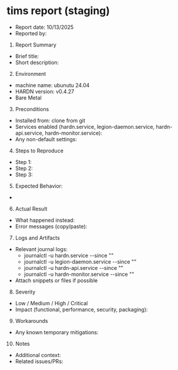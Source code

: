 # tims report (staging)
- Report date: 10/13/2025
- Reported by:



1. Report Summary
- Brief title:
- Short description:

2. Environment
- machine name: ubunutu 24.04
- HARDN version: v0.4.27
- Bare Metal

3. Preconditions
- Installed from: clone from git
- Services enabled (hardn.service, legion-daemon.service, hardn-api.service, hardn-monitor.service):
- Any non-default settings:

4. Steps to Reproduce
- Step 1:
- Step 2:
- Step 3:

5. Expected Behavior:
-

6. Actual Result
- What happened instead:
- Error messages (copy/paste):

7. Logs and Artifacts
- Relevant journal logs:
  - journalctl -u hardn.service --since "<time>"
  - journalctl -u legion-daemon.service --since "<time>"
  - journalctl -u hardn-api.service --since "<time>"
  - journalctl -u hardn-monitor.service --since "<time>"
- Attach snippets or files if possible

8. Severity
- Low / Medium / High / Critical
- Impact (functional, performance, security, packaging):

9. Workarounds
- Any known temporary mitigations:

10. Notes
- Additional context:
- Related issues/PRs:
